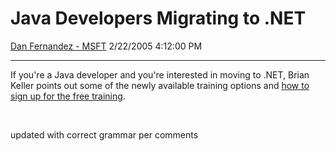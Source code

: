 <div id="page">

# Java Developers Migrating to .NET

[Dan Fernandez -
MSFT](https://social.msdn.microsoft.com/profile/Dan%20Fernandez%20-%20MSFT)
2/22/2005 4:12:00 PM

-----

<div id="content">

If you're a Java developer and you're interested in moving to .NET,
Brian Keller points out some of the newly available training options and
[how to sign up for the free
training](http://blogs.msdn.com/briankel/archive/2005/02/22/378129.aspx).

 

updated with correct grammar per comments

</div>

</div>

